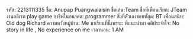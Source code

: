 รหัส: 2213111335
ชื่อ: Anupap Puangwalaisin
ชื่อเล่น:Team
ชื่อที่เพื่อนเรียก: JTeam
งานอดิเรก play game
อาชีพในอนาคต: programmer
สิ่งที่ตัวเองชอบทั้สุด: BT
เพื่อนสนิท: Old dog Richard
ความหวังหมู่บ้าน: Me
มาเรียนที่นี้เพราะ: พี่เเนะนำมา
คติประจำใจ: No story in life , No experience on me
เวลานอน:   1 AM


